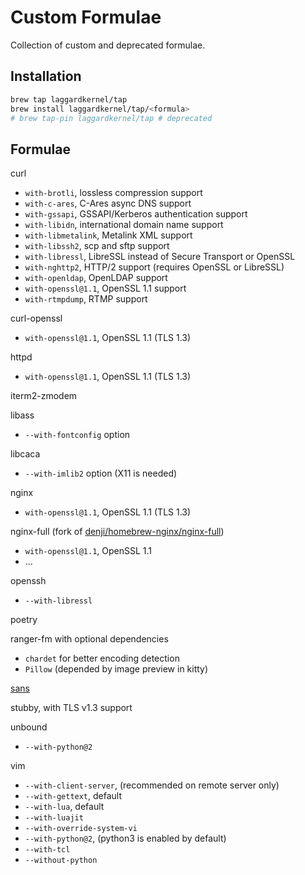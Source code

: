 # Custom Formulae
Collection of custom and deprecated formulae.

## Installation

```bash
brew tap laggardkernel/tap
brew install laggardkernel/tap/<formula>
# brew tap-pin laggardkernel/tap # deprecated
```

## Formulae
curl
- `with-brotli`, lossless compression support
- `with-c-ares`, C-Ares async DNS support
- `with-gssapi`, GSSAPI/Kerberos authentication support
- `with-libidn`, international domain name support
- `with-libmetalink`, Metalink XML support
- `with-libssh2`, scp and sftp support
- `with-libressl`, LibreSSL instead of Secure Transport or OpenSSL
- `with-nghttp2`, HTTP/2 support (requires OpenSSL or LibreSSL)
- `with-openldap`, OpenLDAP support
- `with-openssl@1.1`, OpenSSL 1.1 support
- `with-rtmpdump`, RTMP support

curl-openssl
- `with-openssl@1.1`, OpenSSL 1.1 (TLS 1.3)

httpd
- `with-openssl@1.1`, OpenSSL 1.1 (TLS 1.3)

iterm2-zmodem

libass
- `--with-fontconfig` option

libcaca
- `--with-imlib2` option (X11 is needed)

nginx
- `with-openssl@1.1`, OpenSSL 1.1 (TLS 1.3)

nginx-full (fork of [denji/homebrew-nginx/nginx-full](https://github.com/denji/homebrew-nginx))
- `with-openssl@1.1`, OpenSSL 1.1
- ...

openssh
- `--with-libressl`

poetry

ranger-fm with optional dependencies
- `chardet` for better encoding detection
- `Pillow` (depended by image preview in kitty)

[sans](https://github.com/puxxustc/sans)

stubby, with TLS v1.3 support

unbound
- `--with-python@2`

vim
- `--with-client-server`, (recommended on remote server only)
- `--with-gettext`, default
- `--with-lua`, default
- `--with-luajit`
- `--with-override-system-vi`
- `--with-python@2`, (python3 is enabled by default)
- `--with-tcl`
- `--without-python`
